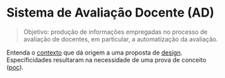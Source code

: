 # Sistema de Avaliação Docente (AD)

> Objetivo: produção de informações empregadas no processo
> de avaliação de docentes, em particular, a automatização
> da avaliação. 

Entenda o [contexto](documentacao/cenario-inicio.md) que dá origem
a uma proposta de [design](documentacao/design.md).
Especificidades resultaram na necessidade de uma
prova de conceito ([poc](poc)).

